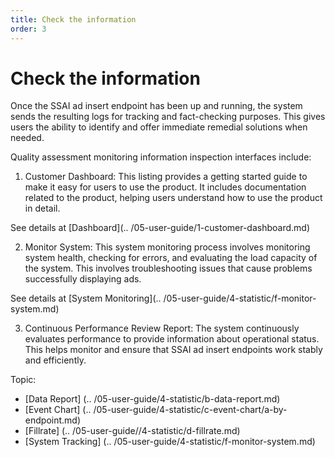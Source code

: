 ```yaml
---
title: Check the information
order: 3
---
```


# Check the information

Once the SSAI ad insert endpoint has been up and running, the system sends the resulting logs for tracking and fact-checking purposes. This gives users the ability to identify and offer immediate remedial solutions when needed.

Quality assessment monitoring information inspection interfaces include:

1. Customer Dashboard: This listing provides a getting started guide to make it easy for users to use the product. It includes documentation related to the product, helping users understand how to use the product in detail.

See details at [Dashboard](.. /05-user-guide/1-customer-dashboard.md)

2. Monitor System: This system monitoring process involves monitoring system health, checking for errors, and evaluating the load capacity of the system. This involves troubleshooting issues that cause problems successfully displaying ads.

See details at [System Monitoring](.. /05-user-guide/4-statistic/f-monitor-system.md)

3. Continuous Performance Review Report: The system continuously evaluates performance to provide information about operational status. This helps monitor and ensure that SSAI ad insert endpoints work stably and efficiently.

Topic:

- [Data Report] (.. /05-user-guide/4-statistic/b-data-report.md)
- [Event Chart] (.. /05-user-guide/4-statistic/c-event-chart/a-by-endpoint.md)
- [Fillrate] (.. /05-user-guide//4-statistic/d-fillrate.md)
- [System Tracking] (.. /05-user-guide/4-statistic/f-monitor-system.md)
